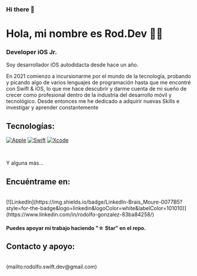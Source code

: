 ### Hi there 👋

# Hola, mi nombre es Rod.Dev 👋😀
### Developer iOS Jr.

Soy desarrollador iOS autodidacta desde hace un año.

En 2021 comienzo a incursionarme por el mundo de la tecnología, probando y picando algo de varios lenguajes de programación hasta que me encontré con Swift & iOS, lo que me hace descubrir y darme cuenta de mi sueño de crecer como profesional dentro de la industria del desarrollo móvil y tecnológico.
Desde entonces me he dedicado a adquirir nuevas Skills e investigar y  aprender constantemente 


## Tecnologías:
[![Apple](https://img.shields.io/badge/iOS-999999?style=for-the-badge&logo=apple&logoColor=white&labelColor=101010)]()
[![Swift](https://img.shields.io/badge/Swift-FA7343?style=for-the-badge&logo=swift&logoColor=white&labelColor=101010)]()
[![Xcode](https://img.shields.io/badge/Xcode-1575F9?style=for-the-badge&logo=xcode&logoColor=white&labelColor=101010)]()
</br>

</br>

Y alguna más...

## Encuéntrame en:

</br>
[![LinkedIn](https://img.shields.io/badge/LinkedIn-Brais_Moure-0077B5?style=for-the-badge&logo=linkedin&logoColor=white&labelColor=101010)](https://www.linkedin.com/in/rodolfo-gonzalez-83ba84258/)

#### Puedes apoyar mi trabajo haciendo "☆ Star" en el repo. 


## Contacto y apoyo:

</br>
(mailto:rodolfo.swift.dev@gmail.com)
</br>

<!--
**Rodolfo-Swift-dev/Rodolfo-Swift-Dev** is a ✨ _special_ ✨ repository because its `README.md` (this file) appears on your GitHub profile.

Here are some ideas to get you started:

- 🔭 I’m currently working on ...
- 🌱 I’m currently learning ...
- 👯 I’m looking to collaborate on ...
- 🤔 I’m looking for help with ...
- 💬 Ask me about ...
- 📫 How to reach me: ...
- 😄 Pronouns: ...
- ⚡ Fun fact: ...
-->
